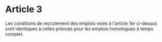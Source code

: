 # Article 3

Les conditions de recrutement des emplois visés à l'article 1er ci-dessus sont identiques à celles prévues pour les emplois homologues à temps complet.
